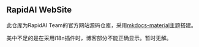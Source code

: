 ## RapidAI WebSite

此仓库为RapidAI Team的官方网站源码仓库，采用[mkdocs-material](https://github.com/squidfunk/mkdocs-material)主题搭建。

美中不足的是在采用i18n插件时，博客部分不能正确显示。暂时无解。
